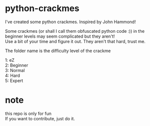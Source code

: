 # python-crackmes  
I've created some python crackmes. Inspired by John Hammond!  

Some crackmes (or shall I call them obfuscated python code :)) in the beginner levels may seem complicated but they aren't!  
Use a bit of your time and figure it out. They aren't that hard, trust me.  

The folder name is the difficulty level of the crackme  
  
1: eZ  
2: Beginner  
3: Normal  
4: Hard  
5: Expert  


# note

this repo is only for fun  
If you want to contribute, just do it.
